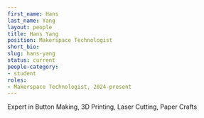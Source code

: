 ```yaml
---
first_name: Hans
last_name: Yang
layout: people
title: Hans Yang
position: Makerspace Technologist
short_bio:
slug: hans-yang
status: current
people-category:
- student
roles:
- Makerspace Technologist, 2024-present
---
```


Expert in Button Making, 3D Printing, Laser Cutting, Paper Crafts 
